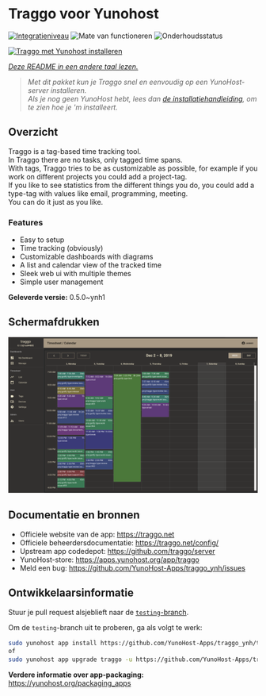 <!--
NB: Deze README is automatisch gegenereerd door <https://github.com/YunoHost/apps/tree/master/tools/readme_generator>
Hij mag NIET handmatig aangepast worden.
-->

# Traggo voor Yunohost

[![Integratieniveau](https://dash.yunohost.org/integration/traggo.svg)](https://ci-apps.yunohost.org/ci/apps/traggo/) ![Mate van functioneren](https://ci-apps.yunohost.org/ci/badges/traggo.status.svg) ![Onderhoudsstatus](https://ci-apps.yunohost.org/ci/badges/traggo.maintain.svg)

[![Traggo met Yunohost installeren](https://install-app.yunohost.org/install-with-yunohost.svg)](https://install-app.yunohost.org/?app=traggo)

*[Deze README in een andere taal lezen.](./ALL_README.md)*

> *Met dit pakket kun je Traggo snel en eenvoudig op een YunoHost-server installeren.*  
> *Als je nog geen YunoHost hebt, lees dan [de installatiehandleiding](https://yunohost.org/install), om te zien hoe je 'm installeert.*

## Overzicht

Traggo is a tag-based time tracking tool.  
In Traggo there are no tasks, only tagged time spans.  
With tags, Traggo tries to be as customizable as possible, for example if you work on different projects you could add a project-tag.  
If you like to see statistics from the different things you do, you could add a type-tag with values like email, programming, meeting.  
You can do it just as you like.

### Features

- Easy to setup
- Time tracking (obviously)
- Customizable dashboards with diagrams
- A list and calendar view of the tracked time
- Sleek web ui with multiple themes
- Simple user management


**Geleverde versie:** 0.5.0~ynh1

## Schermafdrukken

![Schermafdrukken van Traggo](./doc/screenshots/traggo_calendar.png)

## Documentatie en bronnen

- Officiele website van de app: <https://traggo.net>
- Officiele beheerdersdocumentatie: <https://traggo.net/config/>
- Upstream app codedepot: <https://github.com/traggo/server>
- YunoHost-store: <https://apps.yunohost.org/app/traggo>
- Meld een bug: <https://github.com/YunoHost-Apps/traggo_ynh/issues>

## Ontwikkelaarsinformatie

Stuur je pull request alsjeblieft naar de [`testing`-branch](https://github.com/YunoHost-Apps/traggo_ynh/tree/testing).

Om de `testing`-branch uit te proberen, ga als volgt te werk:

```bash
sudo yunohost app install https://github.com/YunoHost-Apps/traggo_ynh/tree/testing --debug
of
sudo yunohost app upgrade traggo -u https://github.com/YunoHost-Apps/traggo_ynh/tree/testing --debug
```

**Verdere informatie over app-packaging:** <https://yunohost.org/packaging_apps>
